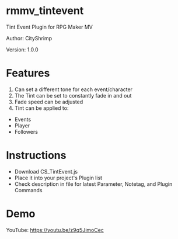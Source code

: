 # rmmv_tintevent
Tint Event Plugin for RPG Maker MV

Author: CityShrimp

Version: 1.0.0

Features
========
1. Can set a different tone for each event/character
2. The Tint can be set to constantly fade in and out
3. Fade speed can be adjusted
4. Tint can be applied to:
  - Events
  - Player
  - Followers

Instructions
============
- Download CS_TintEvent.js
- Place it into your project's Plugin list
- Check description in file for latest Parameter, Notetag, and Plugin Commands

Demo
====
YouTube: https://youtu.be/z9q5JimoCec

